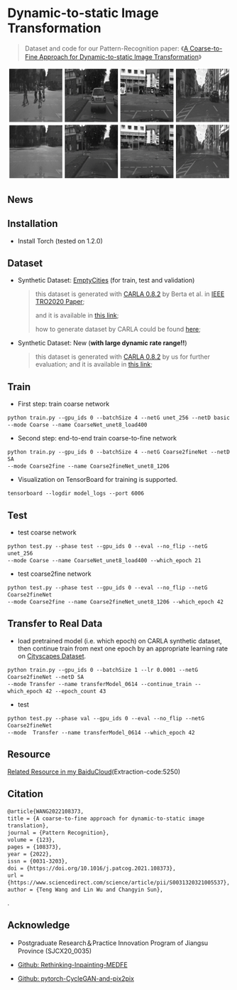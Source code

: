 # Dynamic-to-static Image Transformation
> Dataset and code for our Pattern-Recognition paper: 《[A Coarse-to-Fine Approach for Dynamic-to-static Image Transformation](https://doi.org/10.1016/j.patcog.2021.108373)》

<img src=".\examples\example.png" width="800px" />

## News


## Installation

- Install Torch (tested on 1.2.0)

## Dataset

- Synthetic Dataset: [EmptyCities](https://github.com/BertaBescos/EmptyCities_SLAM) (for train, test and validation)

  >this dataset is generated with [CARLA 0.8.2](https://drive.google.com/file/d/1ZtVt1AqdyGxgyTm69nzuwrOYoPUn_Dsm/view) by Berta et al. in [IEEE TRO2020 Paper](https://arxiv.org/abs/2010.07646);
  >
  >and it is available in [this link](https://drive.google.com/drive/folders/1aDO7_HtVkCncGew9ZMpDJ9KCT4fYD8hm?usp=sharing);
  >
  >how to generate dataset by CARLA could be found [here](https://github.com/bertabescos/EmptyCities);

- Synthetic Dataset: New (**with large dynamic  rate range!!**)

  > this dataset is generated with [CARLA 0.8.2](https://drive.google.com/file/d/1ZtVt1AqdyGxgyTm69nzuwrOYoPUn_Dsm/view) by us for further evaluation;
  > and it is available in [this link]();

## Train

- First step: train coarse network

```
python train.py --gpu_ids 0 --batchSize 4 --netG unet_256 --netD basic 
--mode Coarse --name CoarseNet_unet8_load400
```

- Second step: end-to-end train coarse-to-fine network

```
python train.py --gpu_ids 0 --batchSize 4 --netG Coarse2fineNet --netD SA 
--mode Coarse2fine --name Coarse2fineNet_unet8_1206
```

- Visualization on TensorBoard for training is supported.

```
tensorboard --logdir model_logs --port 6006
```

## Test

- test coarse network

```
python test.py --phase test --gpu_ids 0 --eval --no_flip --netG unet_256 
--mode Coarse --name CoarseNet_unet8_load400 --which_epoch 21
```

- test coarse2fine network

```
python test.py --phase test --gpu_ids 0 --eval --no_flip --netG Coarse2fineNet 
--mode Coarse2fine --name Coarse2fineNet_unet8_1206 --which_epoch 42
```

## Transfer to Real Data

- load pretrained model (i.e. which epoch) on CARLA synthetic dataset, then continue train from next one epoch by an appropriate learning rate on [Cityscapes Dataset](https://www.cityscapes-dataset.com/).

```
python train.py --gpu_ids 0 --batchSize 1 --lr 0.0001 --netG Coarse2fineNet --netD SA 
--mode Transfer --name transferModel_0614 --continue_train --which_epoch 42 --epoch_count 43
```

- test

```
python test.py --phase val --gpu_ids 0 --eval --no_flip --netG Coarse2fineNet 
--mode  Transfer --name transferModel_0614 --which_epoch 42
```

## Resource

[Related Resource in my BaiduCloud](https://pan.baidu.com/s/1KpuWKwNpkP3xizcLg5k-ww)(Extraction-code:5250)

## Citation
```
@article{WANG2022108373,
title = {A coarse-to-fine approach for dynamic-to-static image translation},
journal = {Pattern Recognition},
volume = {123},
pages = {108373},
year = {2022},
issn = {0031-3203},
doi = {https://doi.org/10.1016/j.patcog.2021.108373},
url = {https://www.sciencedirect.com/science/article/pii/S0031320321005537},
author = {Teng Wang and Lin Wu and Changyin Sun},
```
.

## Acknowledge

- Postgraduate Research＆Practice Innovation Program of Jiangsu Province (SJCX20_0035)
- [Github: Rethinking-Inpainting-MEDFE](https://github.com/KumapowerLIU/Rethinking-Inpainting-MEDFE)

- [Github: pytorch-CycleGAN-and-pix2pix](https://github.com/junyanz/pytorch-CycleGAN-and-pix2pix)
